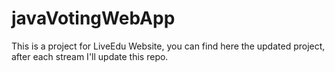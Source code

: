 # javaVotingWebApp
This is a project for LiveEdu Website, you can find here the updated project, after each stream I'll update this repo.
